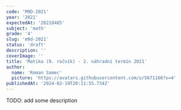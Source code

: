 ```yaml
---
code: 'M9D-2021'
year: '2021'
expectedAt: '20210405'
subject: 'math'
grade: '4'
slug: 'm9d-2021'
status: 'draft'
description: ''
coverImage: ''
title: 'Matika (9. ročník) - 2. náhradní termín 2021'
author:
  name: 'Roman Samec'
  picture: 'https://avatars.githubusercontent.com/u/5671166?v=4'
publishedAt: '2024-02-19T20:11:55.734Z'
---
```


TODO: add some description